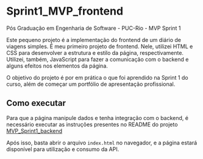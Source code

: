 # Sprint1_MVP_frontend
Pós Graduação em Engenharia de Software - PUC-Rio - MVP Sprint 1

Este pequeno projeto é a implementação do frontend de um diário de viagens simples. É meu primeiro projeto de frontend. Nele, utilizei  HTML e CSS para desenvolver a estrutura e estilo da página, respectivamente. Utilizei, também, JavaScript para fazer a comunicação com o backend e alguns efeitos nos elementos da página.

O objetivo do projeto é por em prática o que foi aprendido na Sprint 1 do curso, além de começar um portfólio de apresentação profissional.

## Como executar 

Para que a página manipule dados e tenha integração com o backend, é necessário executar as instruções presentes no README do projeto [MVP_Sprint1_backend](https://github.com/mcostaconrado/Sprint1_MVP_backend/blob/main/README.md)

Após isso, basta abrir o arquivo `index.html` no navegador, e a página estará disponível para utilização e consumo da API. 